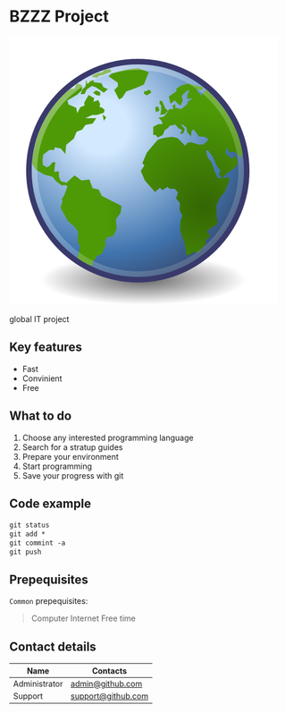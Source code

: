 # BZZZ Project
![This is an image2](Emblem-earth.png)

global IT project


## Key features
* Fast 
* Convinient
* Free

## What to do
1. Choose any interested programming language
2. Search for a stratup guides
3. Prepare your environment
4. Start programming
5. Save your progress with git

## Code example
```
git status
git add *
git commint -a
git push 
```
## Prepequisites
`Common` prepequisites:

> Computer
> Internet
> Free time

## Contact details

|Name               | Contacts                                  |
|-------------------|-------------------------------------------|
|Administrator      |admin@github.com                           |
|Support            |support@github.com                         | 


